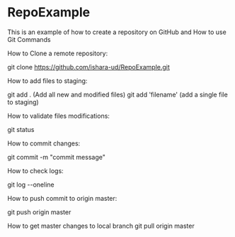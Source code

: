 # RepoExample
This is an example of how to create a repository on GitHub and How to use Git Commands 

How to Clone a remote repository:

git clone https://github.com/ishara-ud/RepoExample.git

How to add files to staging:

git add . (Add all new and modified files)
git add 'filename' (add a single file to staging)

How to validate files modifications:

git status

How to commit changes:

git commit -m "commit message"

How to check logs:

git log --oneline

How to push commit to origin master:

git push origin master

How to get master changes to local branch
git pull origin master




